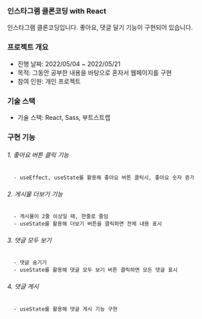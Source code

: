 ### 인스타그램 클론코딩 with React
인스타그램 클론코딩입니다. 좋아요, 댓글 달기 기능이 구현되어 있습니다.


### 프로젝트 개요
- 진행 날짜: 2022/05/04 ~ 2022/05/21
- 목적: 그동안 공부한 내용을 바탕으로 혼자서 웹페이지를 구현
- 참여 인원: 개인 프로젝트


### 기술 스택
- 기술 스택: React, Sass, 부트스트랩


### 구현 기능
######  1. 좋아요 버튼 클릭 기능
      - useEffect, useState를 활용해 좋아요 버튼 클릭시, 좋아요 숫자 증가 
######  2. 게시물 더보기 기능
      - 게시물이 2줄 이상일 때, 한줄로 줄임
      - useState를 활용해 더보기 버튼을 클릭하면 전체 내용 표시
######  3. 댓글 모두 보기
      - 댓글 숨기기
      - useState를 활용해 댓글 모두 보기 버튼 클릭하면 모든 댓글 표시
######  4. 댓글 게시
      - useState를 활용해 댓글 게시 기능 구현
  
